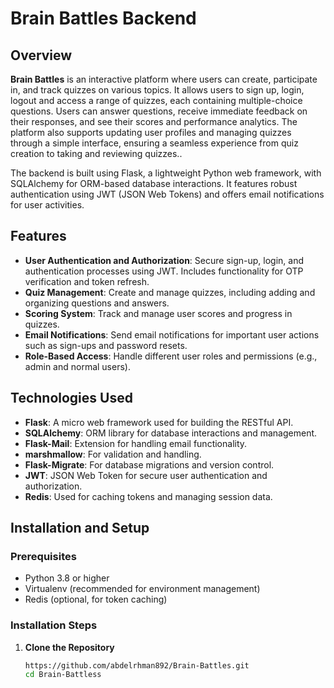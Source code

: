 # Brain Battles Backend

## Overview

**Brain Battles** is an interactive platform where users can create, participate in, and track quizzes on various topics. It allows users to sign up, login, logout and access a range of quizzes, each containing multiple-choice questions. Users can answer questions, receive immediate feedback on their responses, and see their scores and performance analytics. The platform also supports updating user profiles and managing quizzes through a simple interface, ensuring a seamless experience from quiz creation to taking and reviewing quizzes..

The backend is built using Flask, a lightweight Python web framework, with SQLAlchemy for ORM-based database interactions. It features robust authentication using JWT (JSON Web Tokens) and offers email notifications for user activities.

## Features

- **User Authentication and Authorization**: Secure sign-up, login, and authentication processes using JWT. Includes functionality for OTP verification and token refresh.
- **Quiz Management**: Create and manage quizzes, including adding and organizing questions and answers.
- **Scoring System**: Track and manage user scores and progress in quizzes.
- **Email Notifications**: Send email notifications for important user actions such as sign-ups and password resets.
- **Role-Based Access**: Handle different user roles and permissions (e.g., admin and normal users).

## Technologies Used

- **Flask**: A micro web framework used for building the RESTful API.
- **SQLAlchemy**: ORM library for database interactions and management.
- **Flask-Mail**: Extension for handling email functionality.
- **marshmallow**: For validation and handling.
- **Flask-Migrate**: For database migrations and version control.
- **JWT**: JSON Web Token for secure user authentication and authorization.
- **Redis**: Used for caching tokens and managing session data.

## Installation and Setup

### Prerequisites

- Python 3.8 or higher
- Virtualenv (recommended for environment management)
- Redis (optional, for token caching)

### Installation Steps

1. **Clone the Repository**

   ```bash
   https://github.com/abdelrhman892/Brain-Battles.git
   cd Brain-Battless
